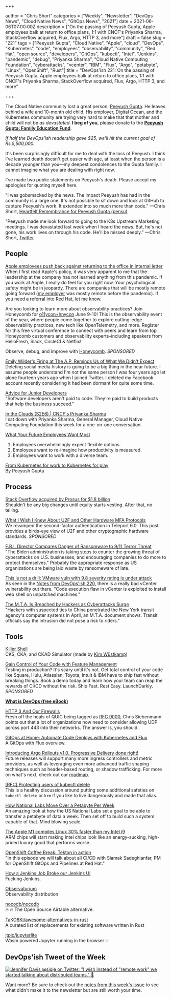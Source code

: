 +++

author = "Chris Short"
categories = ["Weekly", "Newsletter", "DevOps News", "Cloud Native News", "GitOps News", "2021"]
date = 2021-06-06T07:00:00Z
description = ["On the passing of Peeyush Gupta, Apple employees balk at return to office plans, 1:1 with CNCF's Priyanka Sharma, StackOverflow acquired, Flux, Argo, HTTP 3, and more"]
draft = false
slug = "221"
tags = ["Peeyush Gupta", "Cloud Native", "Apple", "cloud", "DevOps", "Kubernetes", "code", "employees", "observability", "community", "Red Hat", "open source", "developers", "GitOps", "kubectl", "Intel", "Jenkins", "pandemic", "debug", "Priyanka Sharma", "Cloud Native Computing Foundation", "cyberattacks", "vcenter", "IBM", "Flux", "Argo", "petabyte", "Linux", "OpenShift", "Rust"]
title = "DevOps'ish 221: On the passing of Peeyush Gupta, Apple employees balk at return to office plans, 1:1 with CNCF's Priyanka Sharma, StackOverflow acquired, Flux, Argo, HTTP 3, and more"

+++

The Cloud Native community lost a great person; [Peeyush Gupta](https://github.com/cncf/memorials/blob/main/peeyush-gupta.md). He leaves behind a wife and 10-month old child. His employer, Digital Ocean, and the Kubernetes community are trying very hard to make that that mother and child will not be *as devastated*. **I beg of you**, please donate to the [**Peeyush Gupta: Family Education Fund**](https://milaap.org/fundraisers/support-peeyush-gupta-family-education).

*If half the DevOps'ish readership gave $25, we'll hit the current goal of Rs.5,500,000.*

It's been surprisingly difficult for me to deal with the loss of Peeyush. I think I've learned death doesn't get easier with age, at least when the person is a decade younger than you—my deepest condolences to the Gupta family. I cannot imagine what you are dealing with right now.

I've made two public statements on Peeyush's death. Please accept my apologies for quoting myself here.

"I was gobsmacked by the news. The impact Peeyush has had in the community is a large one. It's not possible to sit down and look at GitHub to capture Peeyush's work. It extended into so much more than code."  —Chris Short, [Heartfelt Remembrance for Peeyush Gupta (pensu)](https://groups.google.com/g/kubernetes-dev/c/WpTM45LCkRY)

"Peeyush made me look forward to going to the K8s Upstream Marketing meetings. I was devastated last week when I heard the news. But, he's not gone, his work lives on through his code. He'll be missed deeply." —Chris Short, [Twitter](https://twitter.com/ChrisShort/status/1399782389589725191)

## People

[Apple employees push back against returning to the office in internal letter](https://www.theverge.com/2021/6/4/22491629/apple-employees-push-back-return-office-internal-letter-tim-cook)  
When I first read Apple's policy, it was very apparent to me that the leadership at the company has not learned anything from this pandemic. If you work at Apple, I really do feel for you right now. Your psychological safety might be in jeopardy. There are companies  that will be mostly remote going forward ([my employer](https://devopsish.com/terms/#disclaimer) was mostly remote before the pandemic). If you need a referral into Red Hat, let me know.

Are you looking to learn more about observability practices? Join Honeycomb for [o11ycon+hnycon](https://o11ycon-hnycon.io/devopsish/?utm_source=devopsish&utm_medium=newsletter&utm_campaign=ad&utm_keyword=&utm_content=devopsish&utm_adgroup) June 9-10! This is the observability event of the year, where people come together to explore cutting-edge observability practices, new tech like OpenTelemetry, and more. Register for this free virtual conference to connect with peers and learn from top Honeycomb customers and observability experts–including speakers from HelloFresh, Slack, CircleCI & Netflix!

Observe, debug, and improve with [Honeycomb](https://www.honeycomb.io/?utm_source=devopsish&utm_medium=newsletter&utm_campaign=ad&utm_content=honeycomb-homepage-devopish). *SPONSORED*

[Emily Wilder's Firing at The A.P. Reminds Us of What We Didn't Expect](https://www.nytimes.com/2021/05/29/technology/emily-wilder-firing-ap.html)  
Deleting social media history is going to be a big thing in the near future. I assume people understand I'm not the same person I was four years ago let alone fourteen years ago when I joined Twitter. I deleted my Facebook account recently considering it had been dormant for quite some time.

[Advice for Junior Developers](https://ashfurrow.com/blog/advice-for-junior-developers/)  
"Software developers aren't paid to code. They're paid to build products that help the business succeed."

[In the Clouds (S2E6) | CNCF's Priyanka Sharma](https://www.youtube.com/watch?v=sRWl9RW5HKo&t=157s)  
I sat down with Priyanka Sharma, General Manager, Cloud Native Computing Foundation this week for a one-on-one conversation.

[What Your Future Employees Want Most](https://hbr.org/2021/05/what-your-future-employees-want-most)

1. Employees overwhelmingly expect flexible options.
1. Employees want to re-imagine how productivity is measured.
1. Employees want to work with a diverse team.

[From Kubernetes for work to Kubernetes for play](https://www.kubernetes.dev/blog/2021/06/01/peeyush-contributor-story/)  
By Peeyush Gupta

## Process

[Stack Overflow acquired by Prosus for $1.8 billion](https://techcrunch.com/2021/06/02/stack-overflow-acquired-by-prosus-for-a-reported-1-8-billion/)  
Shouldn't be any big changes until equity starts vesting. After that, no telling.

[What I Wish I Knew About U2F and Other Hardware MFA Protocols](https://goteleport.com/blog/u2f-lessons-learned/?utm_source=newsletter&utm_medium=email&utm_campaign=devopsish)  
We revamped the second-factor authentication in Teleport 6.0. This post provides a birds-eye view of U2F and other cryptographic hardware standards. *SPONSORED*

[F.B.I. Director Compares Danger of Ransomware to 9/11 Terror Threat](https://www.nytimes.com/2021/06/04/us/politics/ransomware-cyberattacks-sept-11-fbi.html)  
"The Biden administration is taking steps to counter the growing threat of cyberattacks on U.S. businesses, and encouraging companies to do more to protect themselves." Probably the appropriate response as US organizations are being laid waste by ransomeware of late.

[This is not a drill: VMware vuln with 9.8 severity rating is under attack](https://arstechnica.com/gadgets/2021/06/under-exploit-vmware-vulnerability-with-severity-rating-of-9-8-out-of-10/)  
As seen in the [Notes from DevOps'ish 220](https://devopsish.com/220/notes), there is a really bad vCenter vulnerability out there. "Code execution flaw in vCenter is exploited to install web shell on unpatched machines."

[The M.T.A. Is Breached by Hackers as Cyberattacks Surge](https://www.nytimes.com/2021/06/02/nyregion/mta-cyber-attack.html)  
"Hackers with suspected ties to China penetrated the New York transit agency's computer systems in April, an M.T.A. document shows. Transit officials say the intrusion did not pose a risk to riders."

## Tools

[Killer Shell](https://killer.sh/)  
CKS, CKA, and CKAD Simulator (made by [Kim Wüstkamp](https://wuestkamp.com/))

[Gain Control of Your Code with Feature Management](https://learn.launchdarkly.com/demo/?utm_source=devopsish&utm_medium=news_pod&utm_campaign=21q1-newsletter)  
Testing in production?  It's scary until it's not. Get total control of your code like Square, Hulu, Atlassian, Toyota, Intuit & IBM have  to ship fast without breaking things.  Book a demo today and learn how your team can reap the rewards of CI/CD without the risk.
Ship Fast. Rest Easy. LaunchDarkly. *SPONSORED*

[**What is DevOps (free eBook)**](https://devopsish.com/what-is-devops/)

[HTTP 3 And Our Firewalls](https://utcc.utoronto.ca/~cks/space/blog/sysadmin/HTTP3AndOurFirewalls)  
Fresh off the heals of QUIC being tagged as [RFC 9000](https://daniel.haxx.se/blog/2021/05/27/quic-is-rfc-9000/), Chris Siebenmann points out that a lot of organizations now need to consider allowing UDP across port 443 into their networks. The answer is, you should.

[GitOps at Home: Automate Code Deploys with Kubernetes and Flux](https://thenewstack.io/gitops-at-home-automate-code-deploys-with-kubernetes-and-flux/)  
A GitOps with Flux overview.

[Introducing Argo Rollouts v1.0. Progressive Delivery done right!](https://blog.argoproj.io/introducing-argo-rollouts-v1-0-803e87f76ef7)  
Future releases will support many more ingress controllers and metric providers, as well as leveraging even more advanced traffic shaping techniques such as header-based routing, or shadow trafficking. For more on what's next, check out our [roadmap](https://argoproj.github.io/argo-rollouts/roadmap/).

[[RFC] Protecting users of kubectl delete](https://groups.google.com/g/kubernetes-dev/c/y4Q20V3dyOk/m/vNbttyY-BgAJ)  
This is a healthy discussion around putting some additional safeties on `kubectl delete` or `krm` if you like to live dangerously and made that alias.

[How National Labs Move Over a Petabyte Per Week](https://www.nextplatform.com/2021/06/01/how-national-labs-move-over-a-petabyte-per-week/)  
An amazing look at how the US National Labs set a goal to be able to transfer a petabyte of data a week. Then set off to build such a system capable of that. Mind blowing scale.

[The Apple M1 compiles Linux 30% faster than my Intel i9](https://www.jeffgeerling.com/blog/2021/apple-m1-compiles-linux-30-faster-my-intel-i9)  
ARM chips will start making Intel chips look like an energy-sucking, high-priced luxury good that performs worse.

[OpenShift Coffee Break: Tekton in action](https://www.youtube.com/watch?v=6cuZZGUNBUM)  
"In this episode we will talk about all CI/CD with Siamak Sadeghianfar, PM for OpenShift GitOps and Pipelines at Red Hat."

[How a Jenkins Job Broke our Jenkins UI](https://slack.engineering/how-a-jenkins-job-broke-our-jenkins-ui/)  
Fucking Jenkins.

[Observatorium](https://observatorium.io/)  
Observability distribution

[nocodb/nocodb](https://github.com/nocodb/nocodb)  
🔥 🔥 The Open Source Airtable alternative.

[TaKO8Ki/awesome-alternatives-in-rust](https://github.com/TaKO8Ki/awesome-alternatives-in-rust)  
A curated list of replacements for existing software written in Rust

[jtpio/jupyterlite](https://github.com/jtpio/jupyterlite)  
Wasm powered Jupyter running in the browser 💡

## DevOps'ish Tweet of the Week

[![Jennifer Davis @sigje on Twitter: "I wish instead of "remote work" we started talking about distributed teams." 🧵](["https://shortcdn.com/file/devopsish/221-devopsish-tweet-of-the-week.png)](https://twitter.com/sigje/status/1401268238739120131)

Want more? Be sure to check out the [notes from this week's issue](https://devopsish.com/221/notes/) to see what didn't make it to the newsletter but are still worth your time.
